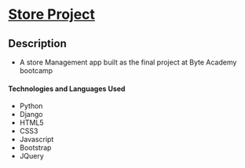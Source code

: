 #  [Store Project](https://github.com/mohamedm10/Store "Store Project")
## Description
- A store Management app built as the final project at Byte Academy bootcamp

#### Technologies and Languages Used
* Python
* Django
* HTML5
* CSS3
* Javascript
* Bootstrap
* JQuery
